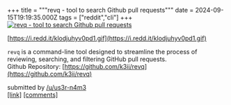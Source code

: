 +++
title = """revq - tool to search Github pull requests"""
date = 2024-09-15T19:19:35.000Z
tags = ["reddit","cli"]
+++
[![revq - tool to search Github pull requests](https://external-preview.redd.it/fsFPI9q4ou26F6LhB2wyO7pJm0Q-jqDB7reaxaoCZ34.jpg?width=640&crop=smart&auto=webp&s=4cbe5a90a79cbcb7e056f65d309404a58f98a92b "revq - tool to search Github pull requests")](https://www.reddit.com/r/commandline/comments/1fhkpdt/revq_tool_to_search_github_pull_requests/)

[https://i.redd.it/klodjuhyv0pd1.gif](https://i.redd.it/klodjuhyv0pd1.gif)

`revq` is a command-line tool designed to streamline the process of reviewing, searching, and filtering GitHub pull requests.  
Github Repository: [https://github.com/k3ii/revq](https://github.com/k3ii/revq)

submitted by [/u/us3r-n4m3](https://www.reddit.com/user/us3r-n4m3)  
[\[link\]](https://www.reddit.com/r/commandline/comments/1fhkpdt/revq_tool_to_search_github_pull_requests/) [\[comments\]](https://www.reddit.com/r/commandline/comments/1fhkpdt/revq_tool_to_search_github_pull_requests/)
